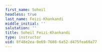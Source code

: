 ```yaml
---
first_name: Soheil
headless: true
last_name: Feizi-Khankandi
middle_initial: ''
salutation: ''
title: Soheil Feizi-Khankandi
type: instructor
uid: 8f48e2ea-0e69-7608-6a52-d475fea60a77
---
```

